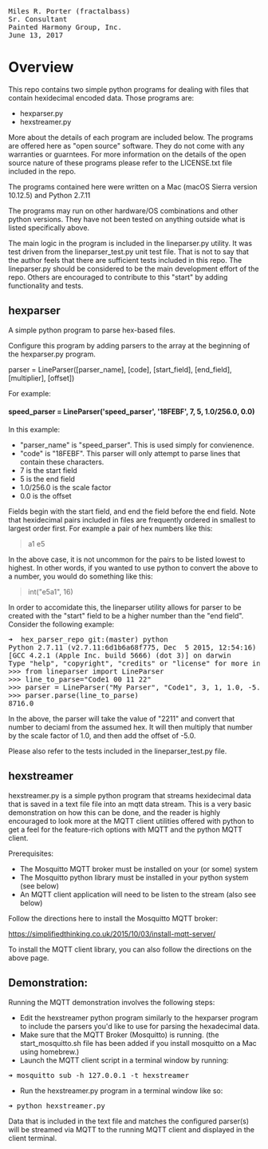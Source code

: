 <pre>Miles R. Porter (fractalbass)
Sr. Consultant
Painted Harmony Group, Inc.
June 13, 2017
</pre>

# Overview

This repo contains two simple python programs for dealing with files that
contain hexidecimal encoded data.  Those programs are:

- hexparser.py
- hexstreamer.py

More about the details of each program are included below.  The programs
are offered here as "open source" software.  They do not come with any warranties
or guarntees.  For more information on the details of the open source nature
of these programs please refer to the LICENSE.txt file included in the repo.

The programs contained here were written on a Mac (macOS Sierra version 10.12.5) and Python 2.7.11

The programs may run on other hardware/OS combinations and other python versions.  They have not been
tested on anything outside what is listed specifically above.

The main logic in the program is included in the lineparser.py utility.  It was test driven from the
lineparser_test.py unit test file.  That is not to say that the author feels that there are sufficient
tests included in this repo.  The lineparser.py should be considered to be the main
development effort of the repo.  Others are encouraged to contribute to this "start" by adding functionality
and tests.

## hexparser
A simple python program to parse hex-based files.

Configure this program by adding parsers to the array at the beginning of the hexparser.py program.

parser = LineParser([parser_name], [code], [start_field], [end_field], [multiplier], [offset])

For example:

#### speed_parser = LineParser('speed_parser', '18FEBF', 7, 5, 1.0/256.0, 0.0)

In this example:

  - "parser_name" is "speed_parser".  This is used simply for convienence.
  - "code" is "18FEBF".  This parser will only attempt to parse lines that contain these characters.
  - 7 is the start field
  - 5 is the end field
  - 1.0/256.0 is the scale factor
  - 0.0 is the offset

Fields begin with the start field, and end the field before the end field. Note that hexidecimal
pairs included in files are frequently ordered in smallest to largest order first.
For example a pair of hex numbers like this:

> a1 e5

In the above case, it is not uncommon for the pairs to be listed lowest to highest.  In other words, if you wanted to use
python to convert the above to a number, you would do something like this:

> int("e5a1", 16)

In order to accomidate this, the lineparser utility allows for parser to
be created with the "start" field to be a higher number than the "end field".
Consider the following example:

<pre>➜  hex_parser_repo git:(master) python
Python 2.7.11 (v2.7.11:6d1b6a68f775, Dec  5 2015, 12:54:16)
[GCC 4.2.1 (Apple Inc. build 5666) (dot 3)] on darwin
Type "help", "copyright", "credits" or "license" for more information.
>>> from lineparser import LineParser
>>> line_to_parse="Code1 00 11 22"
>>> parser = LineParser("My Parser", "Code1", 3, 1, 1.0, -5.0)
>>> parser.parse(line_to_parse)
8716.0
</pre>

In the above, the parser will take the value of "2211" and convert that number to deciaml from the assumed hex.
It will then multiply that number by the scale factor of 1.0, and then add the offset of -5.0.

Please also refer to the tests included in the lineparser_test.py file.

## hexstreamer

hexstreamer.py is a simple python program that streams hexidecimal data that is saved in a text file file into an
mqtt data stream.  This is a very basic demonstration on how this can be done, and the reader is highly encouraged
to look more at the MQTT client utilities offered with python to get a feel
for the feature-rich options with MQTT and the python MQTT client.

Prerequisites:

- The Mosquitto MQTT broker must be installed on your (or some) system
- The Mosquitto python library must be installed in your python system (see below)
- An MQTT client application will need to be listen to the stream (also see below)

Follow the directions here to install the Mosquitto MQTT broker:

https://simplifiedthinking.co.uk/2015/10/03/install-mqtt-server/

To install the MQTT client library, you can also follow the directions on the above page.

## Demonstration:

Running the MQTT demonstration involves the following steps:

- Edit the hexstreamer python program similarly to the hexparser program to include the parsers you'd like to use for parsing the hexadecimal data.
- Make sure that the MQTT Broker (Mosquitto) is running.  (the start_mosquitto.sh file has been added if you install mosquitto on a Mac using homebrew.)
- Launch the MQTT client script in a terminal window by running:
<pre>
➜ mosquitto_sub -h 127.0.0.1 -t hexstreamer
</pre>
- Run the hexstreamer.py program in a terminal window like so:
<pre>
➜ python hexstreamer.py
</pre>
Data that is included in the text file and matches the configured parser(s) will be streamed via MQTT to the running MQTT client and displayed in the client terminal.



